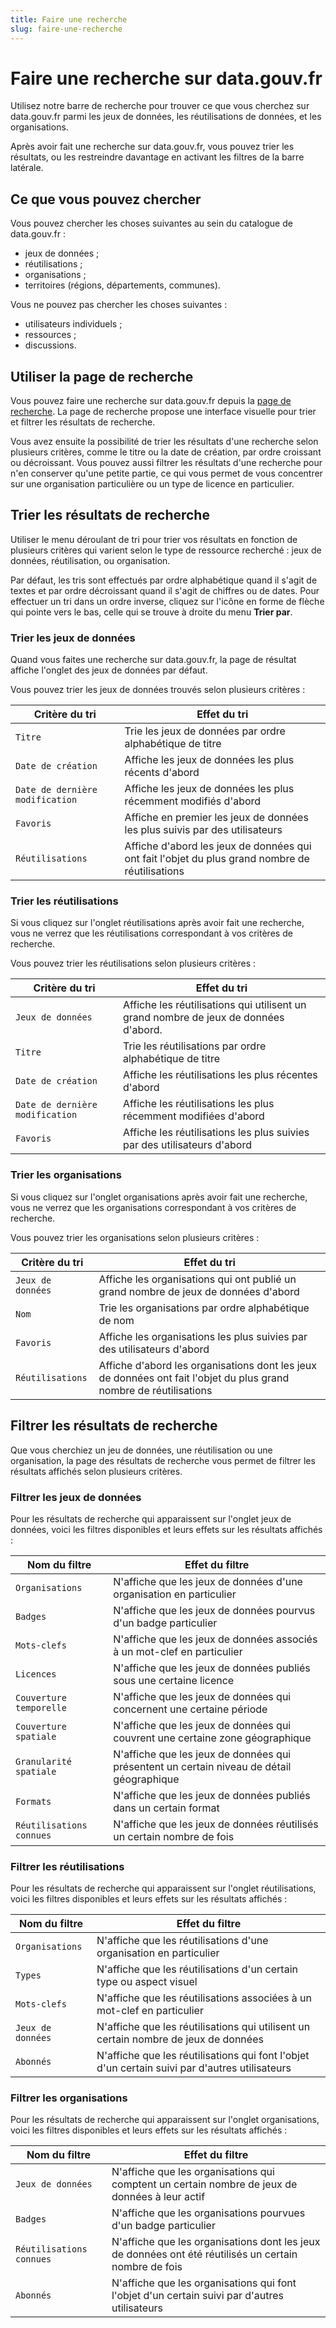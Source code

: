 ```yaml
---
title: Faire une recherche
slug: faire-une-recherche
---
```


# Faire une recherche sur data.gouv.fr

Utilisez notre barre de recherche pour trouver ce que vous cherchez sur data.gouv.fr parmi les jeux de données, les réutilisations de données, et les organisations.

Après avoir fait une recherche sur data.gouv.fr, vous pouvez trier les résultats, ou les restreindre davantage en activant les filtres de la barre latérale.

## Ce que vous pouvez chercher

Vous pouvez chercher les choses suivantes au sein du catalogue de data.gouv.fr :

- jeux de données ;
- réutilisations ;
- organisations ;
- territoires (régions, départements, communes).

Vous ne pouvez pas chercher les choses suivantes :

- utilisateurs individuels ;
- ressources ;
- discussions.

## Utiliser la page de recherche

Vous pouvez faire une recherche sur data.gouv.fr depuis la [page de recherche](https://www.data.gouv.fr/fr/search/). La page de recherche propose une interface visuelle pour trier et filtrer les résultats de recherche.

Vous avez ensuite la possibilité de trier les résultats d'une recherche selon plusieurs critères, comme le titre ou la date de création, par ordre croissant ou décroissant. Vous pouvez aussi filtrer les résultats d'une recherche pour n'en conserver qu'une petite partie, ce qui vous permet de vous concentrer sur une organisation particulière ou un type de licence en particulier.

## Trier les résultats de recherche

Utiliser le menu déroulant de tri pour trier vos résultats en fonction de plusieurs critères qui varient selon le type de ressource recherché : jeux de données, réutilisation, ou organisation.

Par défaut, les tris sont effectués par ordre alphabétique quand il s'agit de textes et par ordre décroissant quand il s'agit de chiffres ou de dates. Pour effectuer un tri dans un ordre inverse, cliquez sur l'icône en forme de flèche qui pointe vers le bas, celle qui se trouve à droite du menu **Trier par**.

### Trier les jeux de données

Quand vous faites une recherche sur data.gouv.fr, la page de résultat affiche l'onglet des jeux de données par défaut.

Vous pouvez trier les jeux de données trouvés selon plusieurs critères :

Critère du tri                  | Effet du tri
------------------------------- | -----------------------------------------------------------------------------------------------
`Titre`                         | Trie les jeux de données par ordre alphabétique de titre
`Date de création`              | Affiche les jeux de données les plus récents d'abord
`Date de dernière modification` | Affiche les jeux de données les plus récemment modifiés d'abord
`Favoris`                       | Affiche en premier les jeux de données les plus suivis par des utilisateurs
`Réutilisations`                | Affiche d'abord les jeux de données qui ont fait l'objet du plus grand nombre de réutilisations

### Trier les réutilisations

Si vous cliquez sur l'onglet réutilisations après avoir fait une recherche, vous ne verrez que les réutilisations correspondant à vos critères de recherche.

Vous pouvez trier les réutilisations selon plusieurs critères :

Critère du tri                  | Effet du tri
------------------------------- | ------------------------------------------------------------------------------------
`Jeux de données`               | Affiche les réutilisations qui utilisent un grand nombre de jeux de données d'abord.
`Titre`                         | Trie les réutilisations par ordre alphabétique de titre
`Date de création`              | Affiche les réutilisations les plus récentes d'abord
`Date de dernière modification` | Affiche les réutilisations les plus récemment modifiées d'abord
`Favoris`                       | Affiche les réutilisations les plus suivies par des utilisateurs d'abord

### Trier les organisations

Si vous cliquez sur l'onglet organisations après avoir fait une recherche, vous ne verrez que les organisations correspondant à vos critères de recherche.

Vous pouvez trier les organisations selon plusieurs critères :

Critère du tri    | Effet du tri
----------------- | ------------------------------------------------------------------------------------------------------------------
`Jeux de données` | Affiche les organisations qui ont publié un grand nombre de jeux de données d'abord
`Nom`             | Trie les organisations par ordre alphabétique de nom
`Favoris`         | Affiche les organisations les plus suivies par des utilisateurs d'abord
`Réutilisations`  | Affiche d'abord les organisations dont les jeux de données ont fait l'objet du plus grand nombre de réutilisations

## Filtrer les résultats de recherche

Que vous cherchiez un jeu de données, une réutilisation ou une organisation, la page des résultats de recherche vous permet de filtrer les résultats affichés selon plusieurs critères.

### Filtrer les jeux de données

Pour les résultats de recherche qui apparaissent sur l'onglet jeux de données, voici les filtres disponibles et leurs effets sur les résultats affichés :

Nom du filtre            | Effet du filtre
------------------------ | -----------------------------------------------------------------------------------------
`Organisations`          | N'affiche que les jeux de données d'une organisation en particulier
`Badges`                 | N'affiche que les jeux de données pourvus d'un badge particulier
`Mots-clefs`             | N'affiche que les jeux de données associés à un mot-clef en particulier
`Licences`               | N'affiche que les jeux de données publiés sous une certaine licence
`Couverture temporelle`  | N'affiche que les jeux de données qui concernent une certaine période
`Couverture spatiale`    | N'affiche que les jeux de données qui couvrent une certaine zone géographique
`Granularité spatiale`   | N'affiche que les jeux de données qui présentent un certain niveau de détail géographique
`Formats`                | N'affiche que les jeux de données publiés dans un certain format
`Réutilisations connues` | N'affiche que les jeux de données réutilisés un certain nombre de fois

### Filtrer les réutilisations

Pour les résultats de recherche qui apparaissent sur l'onglet réutilisations, voici les filtres disponibles et leurs effets sur les résultats affichés :

Nom du filtre     | Effet du filtre
----------------- | ----------------------------------------------------------------------------------------------
`Organisations`   | N'affiche que les réutilisations d'une organisation en particulier
`Types`           | N'affiche que les réutilisations d'un certain type ou aspect visuel
`Mots-clefs`      | N'affiche que les réutilisations associées à un mot-clef en particulier
`Jeux de données` | N'affiche que les réutilisations qui utilisent un certain nombre de jeux de données
`Abonnés`         | N'affiche que les réutilisations qui font l'objet d'un certain suivi par d'autres utilisateurs

### Filtrer les organisations

Pour les résultats de recherche qui apparaissent sur l'onglet organisations, voici les filtres disponibles et leurs effets sur les résultats affichés :

Nom du filtre            | Effet du filtre
------------------------ | -----------------------------------------------------------------------------------------------------
`Jeux de données`        | N'affiche que les organisations qui comptent un certain nombre de jeux de données à leur actif
`Badges`                 | N'affiche que les organisations pourvues d'un badge particulier
`Réutilisations connues` | N'affiche que les organisations dont les jeux de données ont été réutilisés un certain nombre de fois
`Abonnés`                | N'affiche que les organisations qui font l'objet d'un certain suivi par d'autres utilisateurs
